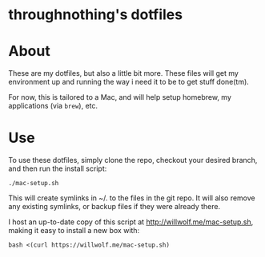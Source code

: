 throughnothing's dotfiles
===
About
==
These are my dotfiles, but also a little bit more.  These files will get my environment up and running the way i need it to be to get stuff done(tm).

For now, this is tailored to a Mac, and will help setup homebrew, my applications (via `brew`), etc.

Use
==
To use these dotfiles, simply clone the repo, checkout your desired branch, and then run the install script:

    ./mac-setup.sh

This will create symlinks in ~/. to the files in the git repo.  It will also remove any existing symlinks, or backup files if they were already there.

I host an up-to-date copy of this script at http://willwolf.me/mac-setup.sh, making it easy to install a new box with:

    bash <(curl https://willwolf.me/mac-setup.sh)
